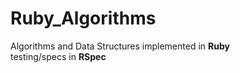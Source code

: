 # Ruby_Algorithms
Algorithms and Data Structures implemented in __Ruby__\
testing/specs in __RSpec__

